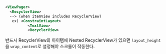 ```xml
<ViewPager>
  <RecyclerView> 
  --> (when itemView includes RecyclerView) 
   ex) <ConstraintLayout>
          <TextView>
          <RecyclerView>
```

반드시 RecyclerView의 아이템에 Nested RecyclerView가 있으면 `layout_height`을 `wrap_content`로 설정해야 스크롤이 작동한다.
